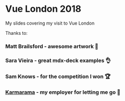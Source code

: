 # Vue London 2018

My slides covering my visit to Vue London

Thanks to:

### Matt Brailsford - awesome artwork 🙏

### Sara Vieira - great mdx-deck examples 👌

### Sam Knows - for the competition I won 🏆

### [Karmarama] - my employer for letting me go 🙏

<!-- Links -->

[karmarama]: https://www.karmarama.com
